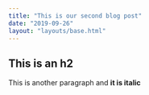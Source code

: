```yaml
---
title: "This is our second blog post"
date: "2019-09-26"
layout: "layouts/base.html"
---
```


## This is an h2

This is another paragraph and **it is italic**